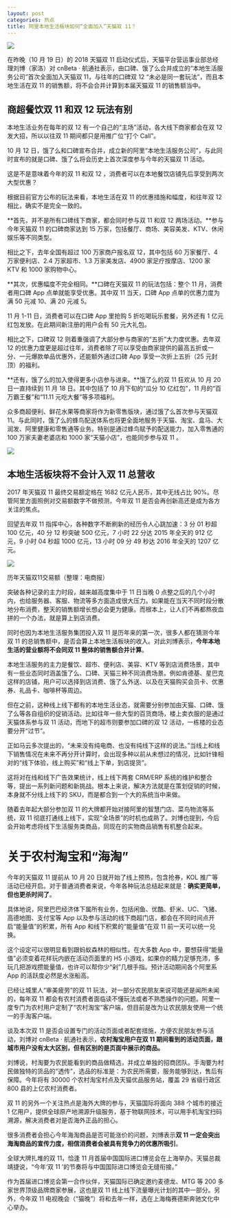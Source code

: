 ```yaml
---
layout: post
categories: 热点
title: 阿里本地生活板块如何“全面加入”天猫双 11？
---
```


![](https://ws1.sinaimg.cn/large/4b91f9d5gy1fweu7gf58hj20jg0fsh3g.jpg)

在昨晚（10 月 19 日）的 2018 天猫双 11 启动仪式后，天猫平台营运事业部总经理刘博（家洛）对 cnBeta · 航通社表示，由口碑、饿了么合并成立的“本地生活服务公司”首次全面加入天猫双 11，与往年的口碑双 12 “未必是同一套玩法”，而且本地生活在双 11 的销售额，将不会合并计算到本届天猫双 11 的销售额当中。

## 商超餐饮双 11 和双 12 玩法有别

本地生活业务在每年的双 12 有一个自己的“主场”活动，各大线下商家都会在双 12 发大招，所以以往双 11 期间都只是用推广位“打个 Call”。

10 月 12 日，饿了么和口碑宣布合并，成立新的阿里“本地生活服务公司”，与此同时宣布的就是口碑、饿了么将会历史上首次深度参与今年的天猫双 11 活动。

这是不是意味着今年的双 11 和双 12 ，消费者可以在本地餐饮店铺先后享受到两次大型优惠？

根据目前官方公布的玩法来看，本地生活在双 11 的优惠措施和幅度，和往年双 12 相比，确实不是完全一致的。

**首先，并不是所有口碑线下商家，都会同时参与双 11 和双 12 两场活动。**参与今年天猫双 11 的口碑商家达到 15 万家，包括餐厅、商场、美容美发、KTV、休闲娱乐等不同类型。

相比之下，去年全国有超过 100 万家商户报名双 12，其中包括 60 万家餐厅、4 万家便利店、2.4 万家超市、1.3 万家美发店、4900 家足疗按摩店、1200 家 KTV 和 1000 家购物中心。

**其次，优惠幅度不完全相同。**口碑在天猫双 11 的玩法包括：整个 11 月，消费者用口碑 App 点单就能享受优惠。其中双 11 当天，口碑 App 点单的优惠力度为满 50 元减 10、满 20 元减 5。

11 月 1-11 日，消费者可以在口碑 App 里抢购 5 折吃喝玩乐套餐，另外还有 1 亿元红包发放。在此期间新注册的用户会有 50 元大礼包。

相比之下，口碑双 12 则着重强调了大部分参与商家的“五折”大力度优惠。去年双 12 的优惠力度更是超过往年，消费者除了可以享受由商家提供的最高五折或一分、一元爆款单品优惠外，还能额外通过口碑 App 享受一次折上五折（25 元封顶）的福利。

**还有，饿了么的加入使得更多小店参与进来。**饿了么的双 11 狂欢从 10 月 20 日一直持续到 11 月 18 日。其中包括了 10 月下旬的“瓜分 10 亿红包”，11 月的“百万霸王餐”和“11.11 元吃大餐”等多项福利。

众多商超便利、鲜花水果等商家将作为新零售版块，通过饿了么首次参与天猫双 11。与此同时，饿了么的蜂鸟配送体系也将更全面地服务于天猫、淘宝、盒马、大润发、阿里健康和零售通等业务。特别是通过蜂鸟赋予的配送能力，加入零售通的 100 万家夫妻老婆店和 1000 家“天猫小店”，也能同步参与双 11 。

![](https://ws1.sinaimg.cn/large/4b91f9d5gy1fweu7snvfwj20jg0ivkam.jpg)

## 本地生活板块将不会计入双 11 总营收

2017 年天猫双 11 最终交易额定格在 1682 亿元人民币，其中无线占比 90%。尽管阿里方面照例对交易额数字不做预测，今年双 11 是否会再创新高还是成为各方关注的焦点。

回望去年双 11 指挥中心，各种数字不断刷新的经历令人心跳加速：3 分 01 秒超 100 亿元，40 分 12 秒突破 500 亿元，7 小时 22 分达 2015 年全天的 912 亿元，9 小时 04 秒超 1000 亿元，13 小时 09 分 49 秒达 2016 年全天的 1207 亿元。

![](http://upload.techweb.com.cn/s/640/2017/1113/1510537222465.jpg)

历年天猫双11交易额（整理：电商报）

突破各种记录的主力时段，越来越高度集中于 11 日当晚 0 点整之后的几个小时内，也给服务器、客服、物流等多方面造成很大压力。如果能在当天不同时段分散地分布消费，整天的销售额增长想必会更为健康。而根本上，让人们不再都熬夜血拼的一个办法，就是算上到店消费。

同时也因为本地生活服务集团投入双 11 是历年来的第一次，很多人都在猜测今年双 11 的总销售额中，是否会算上本地生活板块的收入。对此刘博表示，**今年本地生活的营业额将不会同双 11 整体的销售额合并计算**。

本地生活服务的主力是餐饮、超市、便利店、美容、KTV 等到店消费场景，其中有一些业态同时涵盖饿了么、口碑、天猫三种不同消费场景。例如肯德基、星巴克这样的店铺，用户可以选择到店消费、饿了么外送、以及在天猫购买会员卡、优惠券、礼品卡、咖啡杯等周边。

但在之前，这种线上线下都有的本地生活业态，就需要分别参加由天猫、口碑、饿了么等各自组织的促销活动。比如往年一些大型的百货商场，楼上卖衣服的是通过天猫体系参与双 11 活动，而地下的超市则要参加口碑的双 12 活动，一栋楼的业态要分开“过节”。

正如马云多次提出的，“未来没有纯电商、也没有纯线下这样的说法。”当线上和线下销售情况在未来不再分开计算时，会出现多种以前从未想过的情况，比如针锋相对的“线下体验，线上购买”和“线上下单，到店提货”。

这将对在线和线下广告效果统计，线上线下两套 CRM/ERP 系统的维护和整合等，提出一系列新问题和新挑战。根本上来说，解决方法就是在策划促销的时候，本身就不分线上线下的 SKU，而是都合到一个大的系统当中来做。

随着去年起大部分参加双 11 的大牌都开始对接阿里的智慧门店、菜鸟物流等系统，双 11 彻底打通线上线下，实现“全场景”的时机也成熟了。刘博也提到，今后会开始考虑将线下生活服务类商品，同现在的实物商品销售有机整合起来。

# 关于农村淘宝和“海淘”

今年的天猫双 11 提前从 10 月 20 日就开始了线上预热，包含抢券，KOL 推广等活动已经开启。对于普通消费者来说，今年各种玩法总结起来就是：**确实更简单，但也更杀时间了**。

具体地说，阿里巴巴经济体下属所有业务，包括闲鱼、优酷、虾米、UC、飞猪、高德地图、支付宝等 App 以及参与活动的线下商超门店，都会在不同时间点开启“能量值”的积累，所有 App 和线下积累的“能量值”在双 11 前一天可以统一兑换。

这个设定可以很明显看到跟蚂蚁森林的相似性。在大多数 App 中，要想获得“能量值”必须变着花样玩内嵌在活动页面里的 H5 小游戏，如果你的精力足够充沛，多玩几把游戏攒能量值，也许可以帮你少“剁”几根手指。预计活动期间各个阿里系 App 的活跃度必然是水涨船高。

已经让城里人“审美疲劳”的双 11 玩法，对一部分农民朋友来说可能还是闻所未闻的，每年双 11 都会有农村消费者面临读不懂玩法或者不熟悉操作的问题。阿里一度专门为农村用户定制了“农村淘宝”客户端，但目前是改为让农民朋友使用一个统一的手淘客户端。

谈及本次双 11 是否会设置专门的活动页面或者配套措施，方便农民朋友参与活动，刘博对 cnBeta · 航通社表示，**农村淘宝用户在双 11 期间看到的活动页面，跟城市用户没有太大区别，但有区别的是页面中展示的商品。**

刘博说，村淘要为农民能看到的商品做精选，并成立单独的招商团队。手淘要为村民做独特的货品的“透传”，选品的标准是：为农民所需要，服务能够到达，售后有保障。今年将有 30000 个农村淘宝村点及天猫优品服务站，覆盖 29 省级行政区 800 县的上亿农村消费者。

双 11 的另外一个关注热点是海外大牌的参与，天猫国际将面向 388 个城市的接近 1 亿用户，提供全球原产地溯源升级服务，基于物联网技术，可以用手机淘宝扫码溯源，解决消费者对是否海外正品的担心。

很多消费者会担心今年海淘商品是否可能涨价的问题，刘博表示**双 11 一定会突出海淘商品的宣传力度，相信消费者会被具有竞争力的优惠所吸引**。

全球大牌扎堆的双 11，恰逢 11 月首届中国国际进口博览会在上海举办。天猫总裁靖捷说，“今年‘双 11 ’的节奏将与中国国际进口博览会无缝衔接。”

作为首届进口博览会第一合作伙伴，天猫国际已确定邀约麦德龙、MTG 等 200 多家世界顶级品牌商家参展，这也是双 11 线上线下流量曝光计划的其中一部分。另外，今年双 11 电视晚会（“猫晚”）将和去年一样，选在上海梅赛德斯奔驰文化中心举办。